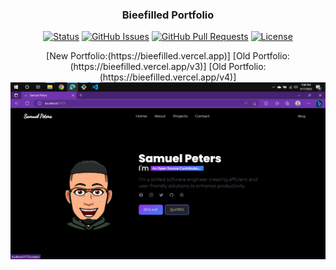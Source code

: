 <h3 align="center">Bieefilled Portfolio</h3>
<div align="center">
  
[![Status](https://img.shields.io/badge/status-active-success.svg)]() [![GitHub Issues](https://img.shields.io/github/issues/petsamuel/Bieefilled.svg)](https://github.com/petsamuel/Bieefilled/issues) [![GitHub Pull Requests](https://img.shields.io/github/issues-pr/petsamuel/Bieefilled.svg)](https://github.com/petsamuel/Bieefilled/pulls) [![License](https://img.shields.io/badge/license-MIT-blue.svg)](/LICENSE)

</div>
<p align="center">
  [New Portfolio:(https://bieefilled.vercel.app)]
   [Old Portfolio:(https://bieefilled.vercel.app/v3)]  
   [Old Portfolio:(https://bieefilled.vercel.app/v4)]  
  <br/>
  <a href="#" rel="noopener">
 <img src="./src/assets/Screenshot.png" alt="Bieefilled portfolio Screenshot"></a>
</p>
